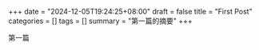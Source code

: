+++
date = "2024-12-05T19:24:25+08:00"
draft = false
title = "First Post"
categories = []
tags = []
summary = "第一篇的摘要"
+++

第一篇

